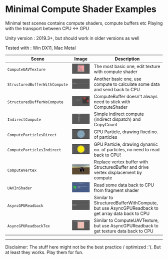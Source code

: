 # Minimal Compute Shader Examples
Minimal test scenes contains compute shaders, compute buffers etc
Playing with the transport between CPU <-> GPU

Unity version : 2019.3+, but should work in older versions as well

Tested with : Win DX11, Mac Metal

| Scene | Image | Description |
| --- | - | --- |
| `ComputeUAVTexture` | ![](READMEimages/ComputeUAVTexture.gif) | The most basic one, edit texture with compute shader |
| `StructuredBufferWithCompute` | ![](READMEImages/StructuredBufferWithCompute.gif) | Another basic one, use compute to calculate some data and send back to CPU |
| `StructuredBufferNoCompute` | ![](READMEImages/StructuredBufferNoCompute.gif) | ComputeBuffer doesn't always need to stick with ComputeShader |
| `IndirectCompute` | ![](READMEImages/IndirectCompute.gif) | Simple indirect compute (indirect dispatch) and CopyCount |
| `ComputeParticlesDirect` | ![](READMEImages/ComputeParticlesDirect.gif) | GPU Particle, drawing fixed no. of particles |
| `ComputeParticlesIndirect` | ![](READMEImages/ComputeParticlesIndirect.gif) | GPU Particle, drawing dynamic no. of particles, no need to read back to CPU! |
| `ComputeVertex` | ![](READMEImages/ComputeVertex.gif) | Replace vertex buffer with StructuredBuffer and drive vertex displacement by compute |
| `UAVInShader` | ![](READMEImages/UAVInShader.gif) | Read some data back to CPU from fragment shader |
| `AsyncGPUReadback` | ![](READMEImages/AsyncGPUReadback.gif) | Similar to StructuredBufferWithCompute, but use AsyncGPUReadback to get array data back to CPU |
| `AsyncGPUReadbackTex` | ![](READMEImages/AsyncGPUReadbackTex.gif) | Similar to ComputeUAVTexture, but use AsyncGPUReadback to get texture data back to CPU |

-------------

Disclaimer: The stuff here might not be the best practice / optimized :'(. But at least they works. Play them for fun.

